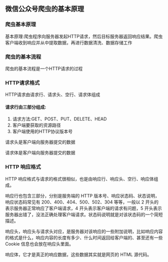 ## 微信公众号爬虫的基本原理

### 爬虫基本原理

基本原理:爬虫程序向服务器发起HTTP请求，然后目标服务器返回响应结果。爬虫客户端收到响应并从中提取数据，再进行数据清洗、数据存储工作

### 爬虫的基本流程

爬虫的基本流程是一个HTTP请求的过程

### HTTP请求格式

HTTP请求由请求行、请求头、空行、请求体组成

#### 请求行由三部分组成:

1. 请求方法:GET、POST、PUT、DELETE、HEAD
2. 客户端要获取的资源路径
3. 客户端使用的HTTP协议版本号

请求头是客户端向服务器提交的数据

请求体是客户端向服务器提交的数据

###  HTTP 响应格式

 HTTP 响应格式与请求的格式很相似，也是由响应行、响应头、空行、响应体组成。

 响应行也包含三部分，分别是服务端的 HTTP 版本号、响应状态码、状态说明，响应状态码常见有 200、400、404、500、502、304 等等，一般以 2 开头的表示服务器正常响应了客户端请求，4 开头表示客户端的请求有问题，5 开头表示服务器出错了，没法正确处理客户端请求。状态码说明就是对该状态码的一个简短描述。 

响应头，响应头与请求头对应，是服务器对该响应的一些附加说明，比如响应内容的格式是什么，响应内容的长度有多少、什么时间返回给客户端的、甚至还有一些 Cookie 信息也会放在响应头里面。 

响应体，它才是真正的响应数据，这些数据其实就是网页的 HTML 源代码。 

